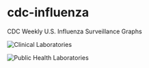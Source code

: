# cdc-influenza
CDC Weekly U.S. Influenza Surveillance Graphs

![Clinical Laboratories](https://www.cdc.gov/flu/weekly/WeeklyArchives2022-2023/images/WHONPHL03_small.gif?raw=true)

![Public Health Laboratories](https://www.cdc.gov/flu/weekly/weeklyarchives2022-2023/images/WHOPHL03_small.gif?raw=true)
        